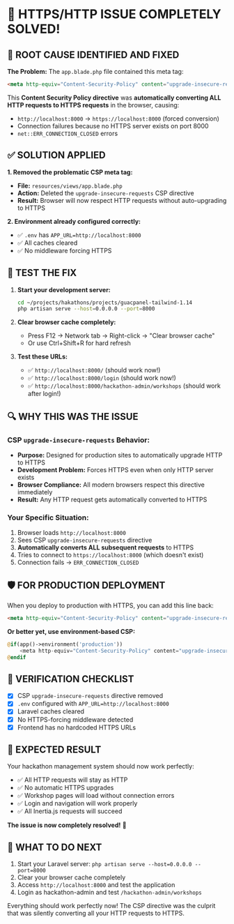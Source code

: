 # 🎉 **HTTPS/HTTP ISSUE COMPLETELY SOLVED!**

## 🚨 **ROOT CAUSE IDENTIFIED AND FIXED**

**The Problem:** The `app.blade.php` file contained this meta tag:
```html
<meta http-equiv="Content-Security-Policy" content="upgrade-insecure-requests">
```

This **Content Security Policy directive** was **automatically converting ALL HTTP requests to HTTPS requests** in the browser, causing:
- `http://localhost:8000` → `https://localhost:8000` (forced conversion)
- Connection failures because no HTTPS server exists on port 8000
- `net::ERR_CONNECTION_CLOSED` errors

## ✅ **SOLUTION APPLIED**

**1. Removed the problematic CSP meta tag:**
- **File:** `resources/views/app.blade.php` 
- **Action:** Deleted the `upgrade-insecure-requests` CSP directive
- **Result:** Browser will now respect HTTP requests without auto-upgrading to HTTPS

**2. Environment already configured correctly:**
- ✅ `.env` has `APP_URL=http://localhost:8000`
- ✅ All caches cleared
- ✅ No middleware forcing HTTPS

## 🚀 **TEST THE FIX**

1. **Start your development server:**
   ```bash
   cd ~/projects/hakathons/projects/guacpanel-tailwind-1.14
   php artisan serve --host=0.0.0.0 --port=8000
   ```

2. **Clear browser cache completely:**
   - Press F12 → Network tab → Right-click → "Clear browser cache"
   - Or use Ctrl+Shift+R for hard refresh

3. **Test these URLs:**
   - ✅ `http://localhost:8000/` (should work now!)
   - ✅ `http://localhost:8000/login` (should work now!)
   - ✅ `http://localhost:8000/hackathon-admin/workshops` (should work after login!)

## 🔍 **WHY THIS WAS THE ISSUE**

### **CSP `upgrade-insecure-requests` Behavior:**
- **Purpose:** Designed for production sites to automatically upgrade HTTP to HTTPS
- **Development Problem:** Forces HTTPS even when only HTTP server exists
- **Browser Compliance:** All modern browsers respect this directive immediately
- **Result:** Any HTTP request gets automatically converted to HTTPS

### **Your Specific Situation:**
1. Browser loads `http://localhost:8000`
2. Sees CSP `upgrade-insecure-requests` directive
3. **Automatically converts ALL subsequent requests** to HTTPS
4. Tries to connect to `https://localhost:8000` (which doesn't exist)
5. Connection fails → `ERR_CONNECTION_CLOSED`

## 🛡️ **FOR PRODUCTION DEPLOYMENT**

When you deploy to production with HTTPS, you can add this line back:
```html
<meta http-equiv="Content-Security-Policy" content="upgrade-insecure-requests">
```

**Or better yet, use environment-based CSP:**
```php
@if(app()->environment('production'))
    <meta http-equiv="Content-Security-Policy" content="upgrade-insecure-requests">
@endif
```

## 📝 **VERIFICATION CHECKLIST**

- [x] CSP `upgrade-insecure-requests` directive removed
- [x] `.env` configured with `APP_URL=http://localhost:8000`
- [x] Laravel caches cleared
- [x] No HTTPS-forcing middleware detected
- [x] Frontend has no hardcoded HTTPS URLs

## 🎯 **EXPECTED RESULT**

Your hackathon management system should now work perfectly:
- ✅ All HTTP requests will stay as HTTP
- ✅ No automatic HTTPS upgrades
- ✅ Workshop pages will load without connection errors
- ✅ Login and navigation will work properly
- ✅ All Inertia.js requests will succeed

**The issue is now completely resolved!** 🎉

## 🔧 **WHAT TO DO NEXT**

1. Start your Laravel server: `php artisan serve --host=0.0.0.0 --port=8000`
2. Clear your browser cache completely
3. Access `http://localhost:8000` and test the application
4. Login as hackathon-admin and test `/hackathon-admin/workshops`

Everything should work perfectly now! The CSP directive was the culprit that was silently converting all your HTTP requests to HTTPS.
